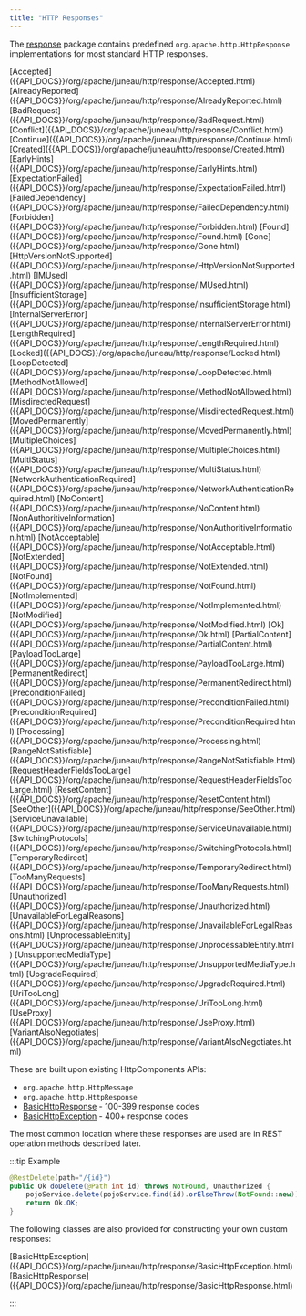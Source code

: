 ```yaml
---
title: "HTTP Responses"
---
```


The [response]({{API_DOCS}}/org/apache/juneau/http/response.html) package contains predefined `org.apache.http.HttpResponse` implementations for most standard HTTP responses.

<tree>
<node-0><java-class>[Accepted]({{API_DOCS}}/org/apache/juneau/http/response/Accepted.html)</java-class></node-0>
<node-0><java-class>[AlreadyReported]({{API_DOCS}}/org/apache/juneau/http/response/AlreadyReported.html)</java-class></node-0>
<node-0><java-class>[BadRequest]({{API_DOCS}}/org/apache/juneau/http/response/BadRequest.html)</java-class></node-0>
<node-0><java-class>[Conflict]({{API_DOCS}}/org/apache/juneau/http/response/Conflict.html)</java-class></node-0>
<node-0><java-class>[Continue]({{API_DOCS}}/org/apache/juneau/http/response/Continue.html)</java-class></node-0>
<node-0><java-class>[Created]({{API_DOCS}}/org/apache/juneau/http/response/Created.html)</java-class></node-0>
<node-0><java-class>[EarlyHints]({{API_DOCS}}/org/apache/juneau/http/response/EarlyHints.html)</java-class></node-0>
<node-0><java-class>[ExpectationFailed]({{API_DOCS}}/org/apache/juneau/http/response/ExpectationFailed.html)</java-class></node-0>
<node-0><java-class>[FailedDependency]({{API_DOCS}}/org/apache/juneau/http/response/FailedDependency.html)</java-class></node-0>
<node-0><java-class>[Forbidden]({{API_DOCS}}/org/apache/juneau/http/response/Forbidden.html)</java-class></node-0>
<node-0><java-class>[Found]({{API_DOCS}}/org/apache/juneau/http/response/Found.html)</java-class></node-0>
<node-0><java-class>[Gone]({{API_DOCS}}/org/apache/juneau/http/response/Gone.html)</java-class></node-0>
<node-0><java-class>[HttpVersionNotSupported]({{API_DOCS}}/org/apache/juneau/http/response/HttpVersionNotSupported.html)</java-class></node-0>
<node-0><java-class>[IMUsed]({{API_DOCS}}/org/apache/juneau/http/response/IMUsed.html)</java-class></node-0>
<node-0><java-class>[InsufficientStorage]({{API_DOCS}}/org/apache/juneau/http/response/InsufficientStorage.html)</java-class></node-0>
<node-0><java-class>[InternalServerError]({{API_DOCS}}/org/apache/juneau/http/response/InternalServerError.html)</java-class></node-0>
<node-0><java-class>[LengthRequired]({{API_DOCS}}/org/apache/juneau/http/response/LengthRequired.html)</java-class></node-0>
<node-0><java-class>[Locked]({{API_DOCS}}/org/apache/juneau/http/response/Locked.html)</java-class></node-0>
<node-0><java-class>[LoopDetected]({{API_DOCS}}/org/apache/juneau/http/response/LoopDetected.html)</java-class></node-0>
<node-0><java-class>[MethodNotAllowed]({{API_DOCS}}/org/apache/juneau/http/response/MethodNotAllowed.html)</java-class></node-0>
<node-0><java-class>[MisdirectedRequest]({{API_DOCS}}/org/apache/juneau/http/response/MisdirectedRequest.html)</java-class></node-0>
<node-0><java-class>[MovedPermanently]({{API_DOCS}}/org/apache/juneau/http/response/MovedPermanently.html)</java-class></node-0>
<node-0><java-class>[MultipleChoices]({{API_DOCS}}/org/apache/juneau/http/response/MultipleChoices.html)</java-class></node-0>
<node-0><java-class>[MultiStatus]({{API_DOCS}}/org/apache/juneau/http/response/MultiStatus.html)</java-class></node-0>
<node-0><java-class>[NetworkAuthenticationRequired]({{API_DOCS}}/org/apache/juneau/http/response/NetworkAuthenticationRequired.html)</java-class></node-0>
<node-0><java-class>[NoContent]({{API_DOCS}}/org/apache/juneau/http/response/NoContent.html)</java-class></node-0>
<node-0><java-class>[NonAuthoritiveInformation]({{API_DOCS}}/org/apache/juneau/http/response/NonAuthoritiveInformation.html)</java-class></node-0>
<node-0><java-class>[NotAcceptable]({{API_DOCS}}/org/apache/juneau/http/response/NotAcceptable.html)</java-class></node-0>
<node-0><java-class>[NotExtended]({{API_DOCS}}/org/apache/juneau/http/response/NotExtended.html)</java-class></node-0>
<node-0><java-class>[NotFound]({{API_DOCS}}/org/apache/juneau/http/response/NotFound.html)</java-class></node-0>
<node-0><java-class>[NotImplemented]({{API_DOCS}}/org/apache/juneau/http/response/NotImplemented.html)</java-class></node-0>
<node-0><java-class>[NotModified]({{API_DOCS}}/org/apache/juneau/http/response/NotModified.html)</java-class></node-0>
<node-0><java-class>[Ok]({{API_DOCS}}/org/apache/juneau/http/response/Ok.html)</java-class></node-0>
<node-0><java-class>[PartialContent]({{API_DOCS}}/org/apache/juneau/http/response/PartialContent.html)</java-class></node-0>
<node-0><java-class>[PayloadTooLarge]({{API_DOCS}}/org/apache/juneau/http/response/PayloadTooLarge.html)</java-class></node-0>
<node-0><java-class>[PermanentRedirect]({{API_DOCS}}/org/apache/juneau/http/response/PermanentRedirect.html)</java-class></node-0>
<node-0><java-class>[PreconditionFailed]({{API_DOCS}}/org/apache/juneau/http/response/PreconditionFailed.html)</java-class></node-0>
<node-0><java-class>[PreconditionRequired]({{API_DOCS}}/org/apache/juneau/http/response/PreconditionRequired.html)</java-class></node-0>
<node-0><java-class>[Processing]({{API_DOCS}}/org/apache/juneau/http/response/Processing.html)</java-class></node-0>
<node-0><java-class>[RangeNotSatisfiable]({{API_DOCS}}/org/apache/juneau/http/response/RangeNotSatisfiable.html)</java-class></node-0>
<node-0><java-class>[RequestHeaderFieldsTooLarge]({{API_DOCS}}/org/apache/juneau/http/response/RequestHeaderFieldsTooLarge.html)</java-class></node-0>
<node-0><java-class>[ResetContent]({{API_DOCS}}/org/apache/juneau/http/response/ResetContent.html)</java-class></node-0>
<node-0><java-class>[SeeOther]({{API_DOCS}}/org/apache/juneau/http/response/SeeOther.html)</java-class></node-0>
<node-0><java-class>[ServiceUnavailable]({{API_DOCS}}/org/apache/juneau/http/response/ServiceUnavailable.html)</java-class></node-0>
<node-0><java-class>[SwitchingProtocols]({{API_DOCS}}/org/apache/juneau/http/response/SwitchingProtocols.html)</java-class></node-0>
<node-0><java-class>[TemporaryRedirect]({{API_DOCS}}/org/apache/juneau/http/response/TemporaryRedirect.html)</java-class></node-0>
<node-0><java-class>[TooManyRequests]({{API_DOCS}}/org/apache/juneau/http/response/TooManyRequests.html)</java-class></node-0>
<node-0><java-class>[Unauthorized]({{API_DOCS}}/org/apache/juneau/http/response/Unauthorized.html)</java-class></node-0>
<node-0><java-class>[UnavailableForLegalReasons]({{API_DOCS}}/org/apache/juneau/http/response/UnavailableForLegalReasons.html)</java-class></node-0>
<node-0><java-class>[UnprocessableEntity]({{API_DOCS}}/org/apache/juneau/http/response/UnprocessableEntity.html)</java-class></node-0>
<node-0><java-class>[UnsupportedMediaType]({{API_DOCS}}/org/apache/juneau/http/response/UnsupportedMediaType.html)</java-class></node-0>
<node-0><java-class>[UpgradeRequired]({{API_DOCS}}/org/apache/juneau/http/response/UpgradeRequired.html)</java-class></node-0>
<node-0><java-class>[UriTooLong]({{API_DOCS}}/org/apache/juneau/http/response/UriTooLong.html)</java-class></node-0>
<node-0><java-class>[UseProxy]({{API_DOCS}}/org/apache/juneau/http/response/UseProxy.html)</java-class></node-0>
<node-0><java-class>[VariantAlsoNegotiates]({{API_DOCS}}/org/apache/juneau/http/response/VariantAlsoNegotiates.html)</java-class></node-0>
</tree>

These are built upon existing HttpComponents APIs:

- `org.apache.http.HttpMessage`
- `org.apache.http.HttpResponse`
- [BasicHttpResponse]({{API_DOCS}}/org/apache/juneau/http/response/BasicHttpResponse.html) - 100-399 response codes
- [BasicHttpException]({{API_DOCS}}/org/apache/juneau/http/response/BasicHttpException.html) - 400+ response codes

The most common location where these responses are used are in REST operation methods described later.

:::tip Example
```java
@RestDelete(path="/{id}")
public Ok doDelete(@Path int id) throws NotFound, Unauthorized {
    pojoService.delete(pojoService.find(id).orElseThrow(NotFound::new));
    return Ok.OK;
}
```

The following classes are also provided for constructing your own custom responses:

<tree>
<node-0><java-class>[BasicHttpException]({{API_DOCS}}/org/apache/juneau/http/response/BasicHttpException.html)</java-class></node-0>
<node-0><java-class>[BasicHttpResponse]({{API_DOCS}}/org/apache/juneau/http/response/BasicHttpResponse.html)</java-class></node-0>
</tree>

:::